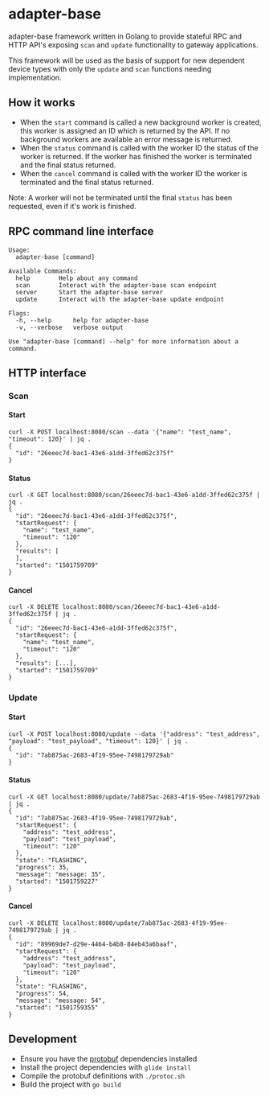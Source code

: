 # adapter-base
adapter-base framework written in Golang to provide stateful RPC and HTTP API's
exposing `scan` and `update` functionality to gateway applications.

This framework will be used as the basis of support for new dependent device
types with only the `update` and `scan` functions needing implementation.

## How it works
* When the `start` command is called a new background worker is created, this
  worker is assigned an ID which is returned by the API. If no background
  workers are available an error message is returned.
* When the `status` command is called with the worker ID the status of the
  worker is returned. If the worker has finished the worker is terminated and
  the final status returned.
* When the `cancel` command is called with the worker ID the worker is
  terminated and the final status returned.

Note: A worker will not be terminated until the final `status` has been
requested, even if it's work is finished.

## RPC command line interface
```
Usage:
  adapter-base [command]

Available Commands:
  help        Help about any command
  scan        Interact with the adapter-base scan endpoint
  server      Start the adapter-base server
  update      Interact with the adapter-base update endpoint

Flags:
  -h, --help      help for adapter-base
  -v, --verbose   verbose output

Use "adapter-base [command] --help" for more information about a command.
```

## HTTP interface
### Scan
#### Start
```
curl -X POST localhost:8080/scan --data '{"name": "test_name", "timeout": 120}' | jq .
{
  "id": "26eeec7d-bac1-43e6-a1dd-3ffed62c375f"
}
```

#### Status
```
curl -X GET localhost:8080/scan/26eeec7d-bac1-43e6-a1dd-3ffed62c375f | jq .
{
  "id": "26eeec7d-bac1-43e6-a1dd-3ffed62c375f",
  "startRequest": {
    "name": "test_name",
    "timeout": "120"
  },
  "results": [
  ],
  "started": "1501759709"
}
```

#### Cancel
```
curl -X DELETE localhost:8080/scan/26eeec7d-bac1-43e6-a1dd-3ffed62c375f | jq .
{
  "id": "26eeec7d-bac1-43e6-a1dd-3ffed62c375f",
  "startRequest": {
    "name": "test_name",
    "timeout": "120"
  },
  "results": [...],
  "started": "1501759709"
}
```

### Update
#### Start
```
curl -X POST localhost:8080/update --data '{"address": "test_address", "payload": "test_payload", "timeout": 120}' | jq .
{
  "id": "7ab875ac-2683-4f19-95ee-7498179729ab"
}
```

#### Status
```
curl -X GET localhost:8080/update/7ab875ac-2683-4f19-95ee-7498179729ab | jq .
{
  "id": "7ab875ac-2683-4f19-95ee-7498179729ab",
  "startRequest": {
    "address": "test_address",
    "payload": "test_payload",
    "timeout": "120"
  },
  "state": "FLASHING",
  "progress": 35,
  "message": "message: 35",
  "started": "1501759227"
}
```

#### Cancel
```
curl -X DELETE localhost:8080/update/7ab875ac-2683-4f19-95ee-7498179729ab | jq .
{
  "id": "89969de7-d29e-4464-b4b8-84eb43a6baaf",
  "startRequest": {
    "address": "test_address",
    "payload": "test_payload",
    "timeout": "120"
  },
  "state": "FLASHING",
  "progress": 54,
  "message": "message: 54",
  "started": "1501759355"
}
```

## Development
* Ensure you have the [protobuf](https://github.com/golang/protobuf)
  dependencies installed
* Install the project dependencies with `glide install`
* Compile the protobuf definitions with `./protoc.sh`
* Build the project with `go build`
